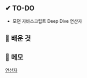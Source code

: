 ## ✔ TO-DO

- 모던 자바스크립트 Deep Dive 연산자

## 💾 배운 것

## 📝 메모

[연산자](https://github.com/lhk3337/Modern_Javascript_DeepDive/tree/master/CH07)
